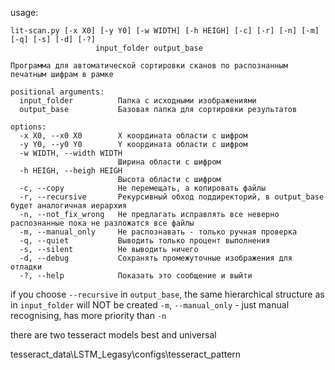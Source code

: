 usage:
```
lit-scan.py [-x X0] [-y Y0] [-w WIDTH] [-h HEIGH] [-c] [-r] [-n] [-m] [-q] [-s] [-d] [-?]
                   input_folder output_base

Программа для автоматической сортировки сканов по распознанным печатным шифрам в рамке

positional arguments:
  input_folder          Папка с исходными изображениями
  output_base           Базовая папка для сортировки результатов

options:
  -x X0, --x0 X0        X координата области с шифром
  -y Y0, --y0 Y0        Y координата области с шифром
  -w WIDTH, --width WIDTH
                        Ширина области с шифром
  -h HEIGH, --heigh HEIGH
                        Высота области с шифром
  -c, --copy            Не перемещать, а копировать файлы
  -r, --recursive       Рекурсивный обход поддиректорий, в output_base будет аналогичная иерархия
  -n, --not_fix_wrong   Не предлагать исправлять все неверно распознанные пока не разложатся все файлы
  -m, --manual_only     Не распознавать - только ручная проверка
  -q, --quiet           Выводить только процент выполнения
  -s, --silent          Не выводить ничего
  -d, --debug           Сохранять промежуточные изображения для отладки
  -?, --help            Показать это сообщение и выйти
```
if you choose `--recursive` in `output_base`, the same hierarchical structure as in `input_folder` will NOT be created
`-m`, `--manual_only` - just manual recognising, has more priority than `-n`

there are two tesseract models best and universal

tesseract_data\LSTM_Legasy\configs\tesseract_pattern